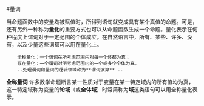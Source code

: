 #量词

  当命题函数中的变量均被赋值时，所得到语句就变成具有某个真值的命题。可是，还有另外一种称为**量化**的重要方式也可以从命题函数生成一个命题。量化表示在何种程度上谓词对于一定范围的个体成立。在自然语言中，所有、某些、许多、没有，以及少量这些词都可以用在量化上。

        全称量化：一个谓词在所考虑范围内对每一个体都为真；
        存在量化：一个谓词对所考虑范围内的一个或多个个体为真。
        --处理谓词和量词的逻辑领域称为**谓词演算** --

**全称量词** 许多数学命题断言某一性质对于变量在某一特定域内的所有值均为真，这一特定域称为变量的**论域**（或**全体域**）时常简称为**域**这类语句可以用全称量化表示。